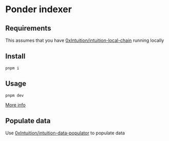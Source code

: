 # Ponder indexer

## Requirements

This assumes that you have [0xIntuition/intuition-local-chain](https://github.com/0xIntuition/intuition-local-chain) running locally

## Install

```
pnpm i
```

## Usage

```
pnpm dev
```

[More info](https://ponder.sh/docs/api-reference/ponder-cli)

## Populate data

Use [0xIntuition/intuition-data-populator](https://github.com/0xIntuition/intuition-data-populator) to populate data


